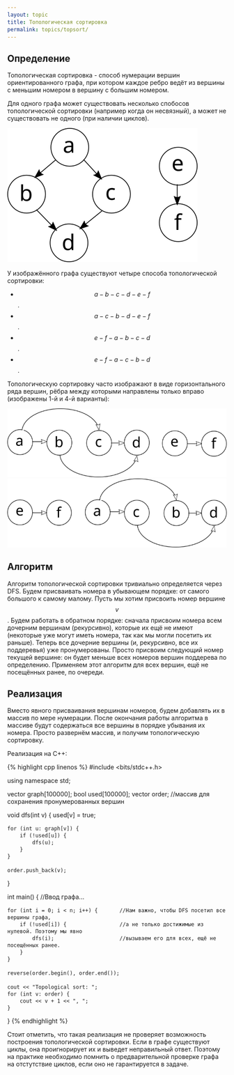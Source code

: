 ```yaml
---
layout: topic
title: Топологическая сортировка
permalink: topics/topsort/
---
```


## Определение

Топологическая сортировка - способ нумерации вершин ориентированного
графа, при котором каждое ребро ведёт из вершины с меньшим номером в вершину
с большим номером.

Для одного графа может существовать несколько спобосов топологической
сортировки (например когда он несвязный), а может не существовать не
одного (при наличии циклов).

![Граф из шести вершин с двумя компонентами связности](topsort.png)

У изображённого графа существуют четыре способа топологической сортировки:


- $$a - b - c - d - e - f$$.
- $$a - c - b - d - e - f$$.
- $$e - f - a - b - c - d$$.
- $$e - f - a - c - b - d$$.


Топологическую сортировку часто изображают в виде горизонтального ряда
вершин, рёбра между которыми направлены только вправо (изображены 1-й и 4-й
варианты):

![Топологическая сортировка графа, вариант 1](topsort_h.png)
![Топологическая сортировка графа, вариант 2](topsort_h2.png)

## Алгоритм

Алгоритм топологической сортировки тривиально определяется через DFS. Будем
присваивать номера в убывающем порядке: от самого большого к самому малому.
Пусть мы хотим присвоить номер вершине $$v$$. Будем работать в обратном порядке:
сначала присвоим номера всем дочерним вершинам (рекурсивно), которые их ещё
не имеют (некоторые уже могут иметь номера, так как мы могли посетить их раньше).
Теперь все дочерние вершины (и, рекурсивно, все их поддеревья) уже пронумерованы.
Просто присвоим следующий номер текущей вершине: он будет меньше всех номеров
вершин поддерева по определению. Применяем этот алгоритм для всех вершин, ещё
не посещённых ранее, по очереди.

## Реализация

Вместо явного присваивания вершинам номеров, будем добавлять их в массив
по мере нумерации. После окончания работы алгоритма в массиве будут содержаться
все вершины в порядке убывания их номера. Просто развернём массив, и получим
топологическую сортировку.

Реализация на C++:

{% highlight cpp linenos %}
#include <bits/stdc++.h>

using namespace std;

vector<int> graph[100000];
bool used[100000];
vector<int> order;    //массив для сохранения пронумерованных вершин

void dfs(int v) {
    used[v] = true;

    for (int u: graph[v]) {
        if (!used[u]) {
            dfs(u);
        }
    }

    order.push_back(v);
}

int main() {
    //Ввод графа...

    for (int i = 0; i < n; i++) {       //Нам важно, чтобы DFS посетил все вершины графа,
        if (!used[i]) {                 //а не только достижимые из нулевой. Поэтому мы явно
            dfs(i);                     //вызываем его для всех, ещё не посещённых ранее.
        }
    }

    reverse(order.begin(), order.end());

    cout << "Topological sort: ";
    for (int v: order) {
        cout << v + 1 << ", ";
    }
}
{% endhighlight %}


Стоит отметить, что такая реализация не проверяет возможность построения
топологической сортировки. Если в графе существуют циклы, она проигнорирует
их и выведет неправильный ответ. Поэтому на практике необходимо помнить о
предварительной проверке графа на отстутствие циклов, если оно не гарантируется
в задаче.
